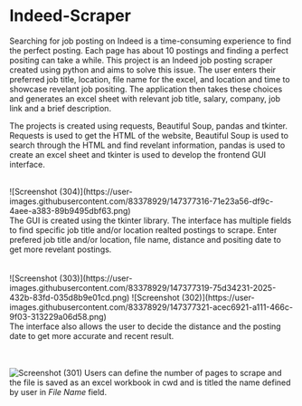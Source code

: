# Indeed-Scraper

Searching for job posting on Indeed is a time-consuming experience to find the perfect posting. Each page has about 10 postings and finding a perfect positing can take a while. This project is an Indeed job posting scraper created using python and aims to solve this issue. The user enters their preferred job title, location, file name for the excel, and location and time to showcase revelant job positing. The application then takes these choices and generates an excel sheet with relevant job title, salary, company, job link and a brief description.

The projects is created using requests, Beautiful Soup, pandas and tkinter. Requests is used to get the HTML of the website, Beautiful Soup is used to search through the HTML and find revelant information, pandas is used to create an excel sheet and tkinter is used to develop the frontend GUI interface.

<br/>
![Screenshot (304)](https://user-images.githubusercontent.com/83378929/147377316-71e23a56-df9c-4aee-a383-89b9495dbf63.png)
<br/>
The GUI is created using the tkinter library. The interface has multiple fields to find specific job title and/or location realted postings to scrape. Enter  prefered job title and/or location, file name, distance and positing date to get more revelant postings.
<br/>
<br/>
<br/>
![Screenshot (303)](https://user-images.githubusercontent.com/83378929/147377319-75d34231-2025-432b-83fd-035d8b9e01cd.png)
![Screenshot (302)](https://user-images.githubusercontent.com/83378929/147377321-acec6921-a111-466c-9f03-313229a06d58.png)
<br/>
The interface also allows the user to decide the distance and the posting date to get more accurate and recent result. 
<br/>
<br/>
<br/>

![Screenshot (301)](https://user-images.githubusercontent.com/83378929/147377326-9880297b-9686-4926-b38a-e89d8911ecc3.png)
Users can define the number of pages to scrape and the file is saved as an excel workbook in cwd and is titled the name defined by user in *File Name* field.
